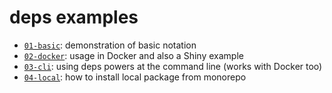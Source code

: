 # deps examples

- [`01-basic`](01-basic): demonstration of basic notation
- [`02-docker`](02-docker): usage in Docker and also a Shiny example
- [`03-cli`](03-cli): using deps powers at the command line (works with Docker too)
- [`04-local`](04-local): how to install local package from monorepo
